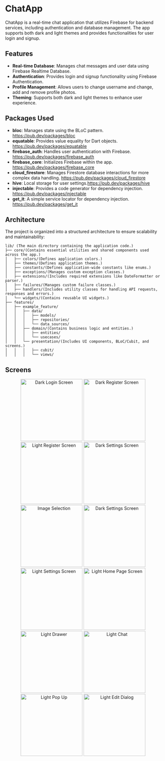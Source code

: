 # ChatApp

ChatApp is a real-time chat application that utilizes Firebase for backend services, including authentication and database management. The app supports both dark and light themes and provides functionalities for user login and signup.



## Features

- **Real-time Database**: Manages chat messages and user data using Firebase Realtime Database.
- **Authentication**: Provides login and signup functionality using Firebase Authentication.
- **Profile Management**: Allows users to change username and change, add and remove profile photos.
- **Theming**: Supports both dark and light themes to enhance user experience.

## Packages Used

- **bloc**: Manages state using the BLoC pattern. https://pub.dev/packages/bloc
- **equatable**: Provides value equality for Dart objects. https://pub.dev/packages/equatable
- **firebase_auth**: Handles user authentication with Firebase. https://pub.dev/packages/firebase_auth
- **firebase_core**: Initializes Firebase within the app. https://pub.dev/packages/firebase_core
- **cloud_firestore**: Manages Firestore database interactions for more complex data handling. https://pub.dev/packages/cloud_firestore
- **hive**: Local storage for user settings.https://pub.dev/packages/hive
- **injectable**: Provides a code generator for dependency injection. https://pub.dev/packages/injectable
- **get_it**: A simple service locator for dependency injection. https://pub.dev/packages/get_it

## Architecture

The project is organized into a structured architecture to ensure scalability and maintainability:
```plaintext
lib/ (The main directory containing the application code.)
├── core/(Contains essential utilities and shared components used across the app.)
│   ├── colors/(Defines application colors.)
│   ├── themes/(Defines application themes.)
│   ├── constants/(Defines application-wide constants like enums.)
│   ├── exceptions/(Manages custom exception classes.)
│   ├── extensions/(Includes required extensions like DateFormatter or parser.)
│   ├── failures/(Manages custom failure classes.)
│   ├── handlers/(Includes utility classes for handling API requests, responses and errors.)
│   └── widgets/(Contains reusable UI widgets.)
├── features/
│   ├── example_feature/
│   │   ├── data/
│   │   │   ├── models/
│   │   │   ├── repositories/
│   │   │   └── data_sources/
│   │   ├── domain/(Contains business logic and entities.)
│   │   │   ├── entities/
│   │   │   └── usecases/
│   │   └── presentation/(Includes UI components, BLoC/Cubit, and screens.)
│   │   │   ├── cubit/
│   │   │   └── views/
```


## Screens
<p align="center">
  <img src="https://github.com/Ceren-Canbaz/chat/blob/main/assets/app_images/dark-login.png" alt="Dark Login Screen" width="200"/>
  <img src="https://github.com/Ceren-Canbaz/chat/blob/main/assets/app_images/dark-register.png" alt="Dark Register Screen" width="200"/>
  <img src="https://github.com/Ceren-Canbaz/chat/blob/main/assets/app_images/light-register.png" alt="Light Register Screen" width="200"/>
  <img src="https://github.com/Ceren-Canbaz/chat/blob/main/assets/app_images/dark-settings.png" alt="Dark Settings Screen" width="200"/>
  <img src="https://github.com/Ceren-Canbaz/chat/blob/main/assets/app_images/image-selection.png" alt="Image Selection" width="200"/>
  <img src="https://github.com/Ceren-Canbaz/chat/blob/main/assets/app_images/dark-with-profile-image.png" alt="Dark Settings Screen" width="200"/>
  <img src="https://github.com/Ceren-Canbaz/chat/blob/main/assets/app_images/light-settings.png" alt="Light Settings Screen" width="200"/>
  <img src="https://github.com/Ceren-Canbaz/chat/blob/main/assets/app_images/light-homepage.png" alt="Light Home Page Screen" width="200"/>
  <img src="https://github.com/Ceren-Canbaz/chat/blob/main/assets/app_images/light-drawer.png" alt="Light Drawer" width="200"/>
  <img src="https://github.com/Ceren-Canbaz/chat/blob/main/assets/app_images/light-chat-page.png" alt="Light Chat" width="200"/>
  <img src="https://github.com/Ceren-Canbaz/chat/blob/main/assets/app_images/light-pop-up.png" alt="Light Pop Up" width="200"/>
  <img src="https://github.com/Ceren-Canbaz/chat/blob/main/assets/app_images/light-edit-dialog.png" alt="Light Edit Dialog" width="200"/>
  
</p>
